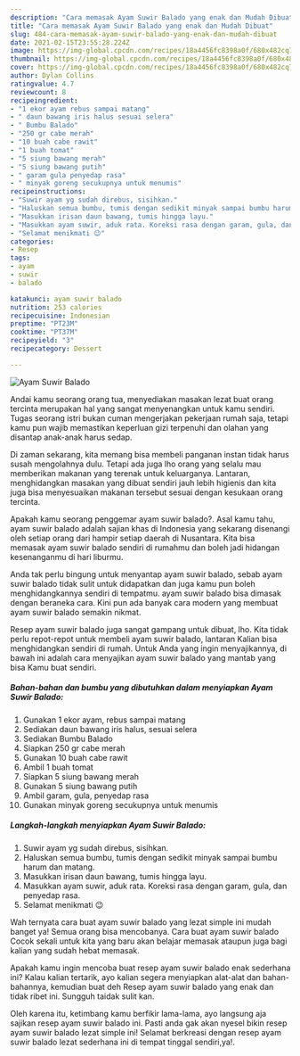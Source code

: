 ```yaml
---
description: "Cara memasak Ayam Suwir Balado yang enak dan Mudah Dibuat"
title: "Cara memasak Ayam Suwir Balado yang enak dan Mudah Dibuat"
slug: 484-cara-memasak-ayam-suwir-balado-yang-enak-dan-mudah-dibuat
date: 2021-02-15T23:55:28.224Z
image: https://img-global.cpcdn.com/recipes/18a4456fc8398a0f/680x482cq70/ayam-suwir-balado-foto-resep-utama.jpg
thumbnail: https://img-global.cpcdn.com/recipes/18a4456fc8398a0f/680x482cq70/ayam-suwir-balado-foto-resep-utama.jpg
cover: https://img-global.cpcdn.com/recipes/18a4456fc8398a0f/680x482cq70/ayam-suwir-balado-foto-resep-utama.jpg
author: Dylan Collins
ratingvalue: 4.7
reviewcount: 8
recipeingredient:
- "1 ekor ayam rebus sampai matang"
- " daun bawang iris halus sesuai selera"
- " Bumbu Balado"
- "250 gr cabe merah"
- "10 buah cabe rawit"
- "1 buah tomat"
- "5 siung bawang merah"
- "5 siung bawang putih"
- " garam gula penyedap rasa"
- " minyak goreng secukupnya untuk menumis"
recipeinstructions:
- "Suwir ayam yg sudah direbus, sisihkan."
- "Haluskan semua bumbu, tumis dengan sedikit minyak sampai bumbu harum dan matang."
- "Masukkan irisan daun bawang, tumis hingga layu."
- "Masukkan ayam suwir, aduk rata. Koreksi rasa dengan garam, gula, dan penyedap rasa."
- "Selamat menikmati 😉"
categories:
- Resep
tags:
- ayam
- suwir
- balado

katakunci: ayam suwir balado 
nutrition: 253 calories
recipecuisine: Indonesian
preptime: "PT23M"
cooktime: "PT37M"
recipeyield: "3"
recipecategory: Dessert

---
```



![Ayam Suwir Balado](https://img-global.cpcdn.com/recipes/18a4456fc8398a0f/680x482cq70/ayam-suwir-balado-foto-resep-utama.jpg)

Andai kamu seorang orang tua, menyediakan masakan lezat buat orang tercinta merupakan hal yang sangat menyenangkan untuk kamu sendiri. Tugas seorang istri bukan cuman mengerjakan pekerjaan rumah saja, tetapi kamu pun wajib memastikan keperluan gizi terpenuhi dan olahan yang disantap anak-anak harus sedap.

Di zaman  sekarang, kita memang bisa membeli panganan instan tidak harus susah mengolahnya dulu. Tetapi ada juga lho orang yang selalu mau memberikan makanan yang terenak untuk keluarganya. Lantaran, menghidangkan masakan yang dibuat sendiri jauh lebih higienis dan kita juga bisa menyesuaikan makanan tersebut sesuai dengan kesukaan orang tercinta. 



Apakah kamu seorang penggemar ayam suwir balado?. Asal kamu tahu, ayam suwir balado adalah sajian khas di Indonesia yang sekarang disenangi oleh setiap orang dari hampir setiap daerah di Nusantara. Kita bisa memasak ayam suwir balado sendiri di rumahmu dan boleh jadi hidangan kesenanganmu di hari liburmu.

Anda tak perlu bingung untuk menyantap ayam suwir balado, sebab ayam suwir balado tidak sulit untuk didapatkan dan juga kamu pun boleh menghidangkannya sendiri di tempatmu. ayam suwir balado bisa dimasak dengan beraneka cara. Kini pun ada banyak cara modern yang membuat ayam suwir balado semakin nikmat.

Resep ayam suwir balado juga sangat gampang untuk dibuat, lho. Kita tidak perlu repot-repot untuk membeli ayam suwir balado, lantaran Kalian bisa menghidangkan sendiri di rumah. Untuk Anda yang ingin menyajikannya, di bawah ini adalah cara menyajikan ayam suwir balado yang mantab yang bisa Kamu buat sendiri.

<!--inarticleads1-->

##### Bahan-bahan dan bumbu yang dibutuhkan dalam menyiapkan Ayam Suwir Balado:

1. Gunakan 1 ekor ayam, rebus sampai matang
1. Sediakan  daun bawang iris halus, sesuai selera
1. Sediakan  Bumbu Balado
1. Siapkan 250 gr cabe merah
1. Gunakan 10 buah cabe rawit
1. Ambil 1 buah tomat
1. Siapkan 5 siung bawang merah
1. Gunakan 5 siung bawang putih
1. Ambil  garam, gula, penyedap rasa
1. Gunakan  minyak goreng secukupnya untuk menumis




<!--inarticleads2-->

##### Langkah-langkah menyiapkan Ayam Suwir Balado:

1. Suwir ayam yg sudah direbus, sisihkan.
1. Haluskan semua bumbu, tumis dengan sedikit minyak sampai bumbu harum dan matang.
1. Masukkan irisan daun bawang, tumis hingga layu.
1. Masukkan ayam suwir, aduk rata. Koreksi rasa dengan garam, gula, dan penyedap rasa.
1. Selamat menikmati 😉




Wah ternyata cara buat ayam suwir balado yang lezat simple ini mudah banget ya! Semua orang bisa mencobanya. Cara buat ayam suwir balado Cocok sekali untuk kita yang baru akan belajar memasak ataupun juga bagi kalian yang sudah hebat memasak.

Apakah kamu ingin mencoba buat resep ayam suwir balado enak sederhana ini? Kalau kalian tertarik, ayo kalian segera menyiapkan alat-alat dan bahan-bahannya, kemudian buat deh Resep ayam suwir balado yang enak dan tidak ribet ini. Sungguh taidak sulit kan. 

Oleh karena itu, ketimbang kamu berfikir lama-lama, ayo langsung aja sajikan resep ayam suwir balado ini. Pasti anda gak akan nyesel bikin resep ayam suwir balado lezat simple ini! Selamat berkreasi dengan resep ayam suwir balado lezat sederhana ini di tempat tinggal sendiri,ya!.

